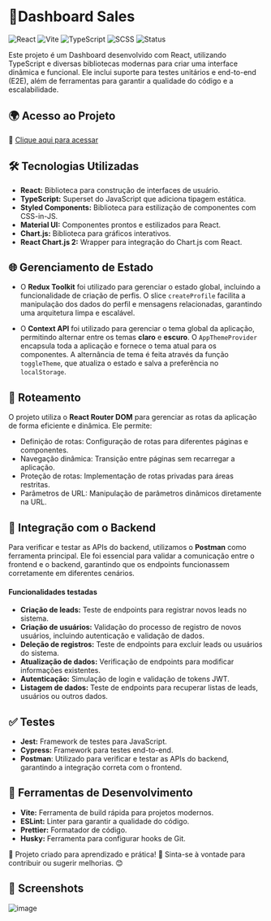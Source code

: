# 🚀Dashboard Sales

![React](https://img.shields.io/badge/React-20232A?style=for-the-badge&logo=react&logoColor=61DAFB)
![Vite](https://img.shields.io/badge/Vite-646CFF?style=for-the-badge&logo=vite&logoColor=FFD62E)
![TypeScript](https://img.shields.io/badge/TypeScript-007ACC?style=for-the-badge&logo=typescript&logoColor=white)
![SCSS](https://img.shields.io/badge/SCSS-CC6699?style=for-the-badge&logo=sass&logoColor=white)
![Status](https://img.shields.io/badge/Status-Finalizado-brightgreen?style=for-the-badge)

Este projeto é um Dashboard desenvolvido com React, utilizando TypeScript e diversas bibliotecas modernas para criar uma interface dinâmica e funcional. Ele inclui suporte para testes unitários e end-to-end (E2E), além de ferramentas para garantir a qualidade do código e a escalabilidade.

## 🌍 Acesso ao Projeto

🔗 [Clique aqui para acessar](dashboard-sales-gules.vercel.app)

## 🛠️ Tecnologias Utilizadas

- **React:** Biblioteca para construção de interfaces de usuário.
- **TypeScript:** Superset do JavaScript que adiciona tipagem estática.
- **Styled Components:** Biblioteca para estilização de componentes com CSS-in-JS.
- **Material UI:** Componentes prontos e estilizados para React.
- **Chart.js:** Biblioteca para gráficos interativos.
- **React Chart.js 2:** Wrapper para integração do Chart.js com React.

## 🌐 Gerenciamento de Estado

- O **Redux Toolkit** foi utilizado para gerenciar o estado global, incluindo a funcionalidade de criação de perfis. O slice `createProfile` facilita a manipulação dos dados do perfil e mensagens relacionadas, garantindo uma arquitetura limpa e escalável.

- O **Context API** foi utilizado para gerenciar o tema global da aplicação, permitindo alternar entre os temas **claro** e **escuro**. O `AppThemeProvider` encapsula toda a aplicação e fornece o tema atual para os componentes. A alternância de tema é feita através da função `toggleTheme`, que atualiza o estado e salva a preferência no `localStorage`.

## 🧭 Roteamento

O projeto utiliza o **React Router DOM** para gerenciar as rotas da aplicação de forma eficiente e dinâmica. Ele permite:

- Definição de rotas: Configuração de rotas para diferentes páginas e componentes.
- Navegação dinâmica: Transição entre páginas sem recarregar a aplicação.
- Proteção de rotas: Implementação de rotas privadas para áreas restritas.
- Parâmetros de URL: Manipulação de parâmetros dinâmicos diretamente na URL.

## 🔗 Integração com o Backend

Para verificar e testar as APIs do backend, utilizamos o **Postman** como ferramenta principal. Ele foi essencial para validar a comunicação entre o frontend e o backend, garantindo que os endpoints funcionassem corretamente em diferentes cenários.

#### Funcionalidades testadas

- **Criação de leads:** Teste de endpoints para registrar novos leads no sistema.
- **Criação de usuários:** Validação do processo de registro de novos usuários, incluindo autenticação e validação de dados.
- **Deleção de registros:** Teste de endpoints para excluir leads ou usuários do sistema.
- **Atualização de dados:** Verificação de endpoints para modificar informações existentes.
- **Autenticação:** Simulação de login e validação de tokens JWT.
- **Listagem de dados:** Teste de endpoints para recuperar listas de leads, usuários ou outros dados.

## ✅ Testes

- **Jest:** Framework de testes para JavaScript.
- **Cypress:** Framework para testes end-to-end.
- **Postman**: Utilizado para verificar e testar as APIs do backend, garantindo a integração correta com o frontend.

## 🧰 Ferramentas de Desenvolvimento

- **Vite:** Ferramenta de build rápida para projetos modernos.
- **ESLint:** Linter para garantir a qualidade do código.
- **Prettier:** Formatador de código.
- **Husky:** Ferramenta para configurar hooks de Git.

🔹 Projeto criado para aprendizado e prática! 🚀 Sinta-se à vontade para contribuir ou sugerir melhorias. 😊

## 📸 Screenshots

![image](https://github.com/user-attachments/assets/109d63b8-d184-4a94-8c83-8bb52b655de8)


